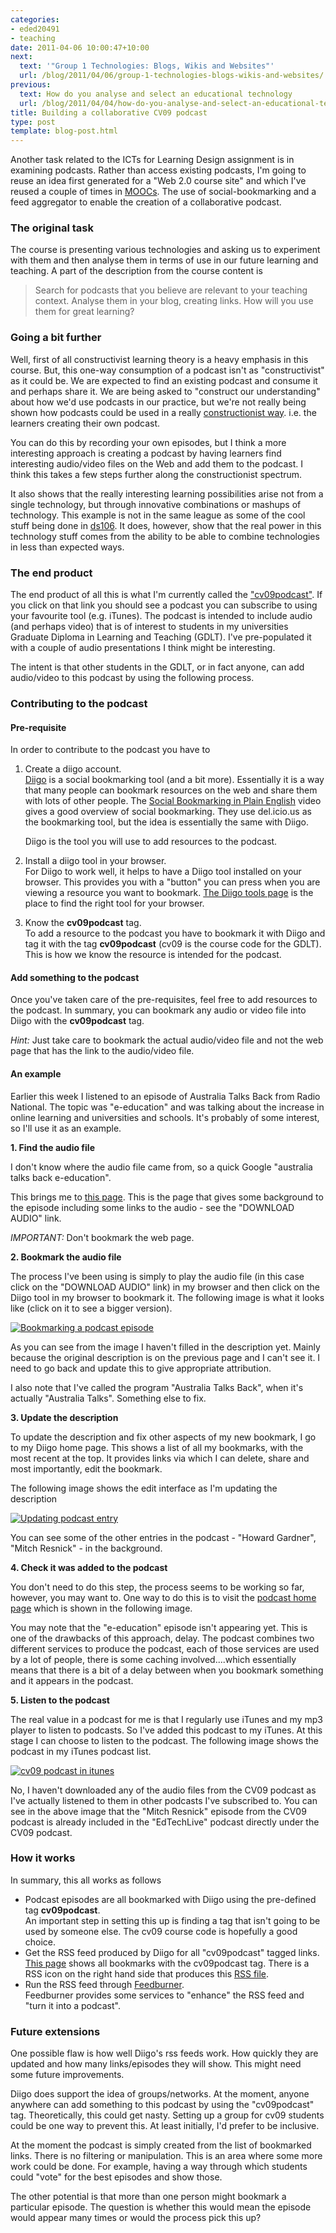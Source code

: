 ```yaml
---
categories:
- eded20491
- teaching
date: 2011-04-06 10:00:47+10:00
next:
  text: '"Group 1 Technologies: Blogs, Wikis and Websites"'
  url: /blog/2011/04/06/group-1-technologies-blogs-wikis-and-websites/
previous:
  text: How do you analyse and select an educational technology
  url: /blog/2011/04/04/how-do-you-analyse-and-select-an-educational-technology/
title: Building a collaborative CV09 podcast
type: post
template: blog-post.html
---
```

Another task related to the ICTs for Learning Design assignment is in examining podcasts. Rather than access existing podcasts, I'm going to reuse an idea first generated for a "Web 2.0 course site" and which I've reused a couple of times in [MOOCs](http://mooc.ca/). The use of social-bookmarking and a feed aggregator to enable the creation of a collaborative podcast.

### The original task

The course is presenting various technologies and asking us to experiment with them and then analyse them in terms of use in our future learning and teaching. A part of the description from the course content is

> Search for podcasts that you believe are relevant to your teaching context. Analyse them in your blog, creating links. How will you use them for great learning?

### Going a bit further

Well, first of all constructivist learning theory is a heavy emphasis in this course. But, this one-way consumption of a podcast isn't as "constructivist" as it could be. We are expected to find an existing podcast and consume it and perhaps share it. We are being asked to "construct our understanding" about how we'd use podcasts in our practice, but we're not really being shown how podcasts could be used in a really [constructionist way](http://en.wikipedia.org/wiki/Constructionism_\(learning_theory\)). i.e. the learners creating their own podcast.

You can do this by recording your own episodes, but I think a more interesting approach is creating a podcast by having learners find interesting audio/video files on the Web and add them to the podcast. I think this takes a few steps further along the constructionist spectrum.

It also shows that the really interesting learning possibilities arise not from a single technology, but through innovative combinations or mashups of technology. This example is not in the same league as some of the cool stuff being done in [ds106](http://ds106.us/). It does, however, show that the real power in this technology stuff comes from the ability to be able to combine technologies in less than expected ways.

### The end product

The end product of all this is what I'm currently called the ["cv09podcast"](http://feeds.feedburner.com/gdlt). If you click on that link you should see a podcast you can subscribe to using your favourite tool (e.g. iTunes). The podcast is intended to include audio (and perhaps video) that is of interest to students in my universities Graduate Diploma in Learning and Teaching (GDLT). I've pre-populated it with a couple of audio presentations I think might be interesting.

The intent is that other students in the GDLT, or in fact anyone, can add audio/video to this podcast by using the following process.

### Contributing to the podcast

#### Pre-requisite

In order to contribute to the podcast you have to

1. Create a diigo account.  
    [Diigo](http://diigo.com/) is a social bookmarking tool (and a bit more). Essentially it is a way that many people can bookmark resources on the web and share them with lots of other people. The [Social Bookmarking in Plain English](http://www.commoncraft.com/bookmarking-plain-english) video gives a good overview of social bookmarking. They use del.icio.us as the bookmarking tool, but the idea is essentially the same with Diigo.
    
    Diigo is the tool you will use to add resources to the podcast.
    
2. Install a diigo tool in your browser.  
    For Diigo to work well, it helps to have a Diigo tool installed on your browser. This provides you with a "button" you can press when you are viewing a resource you want to bookmark. [The Diigo tools page](http://www.diigo.com/tools/) is the place to find the right tool for your browser.
3. Know the **cv09podcast** tag.  
    To add a resource to the podcast you have to bookmark it with Diigo and tag it with the tag **cv09podcast** (cv09 is the course code for the GDLT). This is how we know the resource is intended for the podcast.

#### Add something to the podcast

Once you've taken care of the pre-requisites, feel free to add resources to the podcast. In summary, you can bookmark any audio or video file into Diigo with the **cv09podcast** tag.

_Hint:_ Just take care to bookmark the actual audio/video file and not the web page that has the link to the audio/video file.

#### An example

Earlier this week I listened to an episode of Australia Talks Back from Radio National. The topic was "e-education" and was talking about the increase in online learning and universities and schools. It's probably of some interest, so I'll use it as an example.

**1\. Find the audio file**

I don't know where the audio file came from, so a quick Google "australia talks back e-education".

This brings me to [this page](http://www.abc.net.au/rn/australiatalks/stories/2011/3169303.htm). This is the page that gives some background to the episode including some links to the audio - see the "DOWNLOAD AUDIO" link.

_IMPORTANT:_ Don't bookmark the web page.

**2\. Bookmark the audio file**

The process I've been using is simply to play the audio file (in this case click on the "DOWNLOAD AUDIO" link) in my browser and then click on the Diigo tool in my browser to bookmark it. The following image is what it looks like (click on it to see a bigger version).

[![Bookmarking a podcast episode](images/5593185025_5fcdab0083_m.jpg)](http://www.flickr.com/photos/david_jones/5593185025/ "Bookmarking a podcast episode by David T Jones, on Flickr")

As you can see from the image I haven't filled in the description yet. Mainly because the original description is on the previous page and I can't see it. I need to go back and update this to give appropriate attribution.

I also note that I've called the program "Australia Talks Back", when it's actually "Australia Talks". Something else to fix.

**3\. Update the description**

To update the description and fix other aspects of my new bookmark, I go to my Diigo home page. This shows a list of all my bookmarks, with the most recent at the top. It provides links via which I can delete, share and most importantly, edit the bookmark.

The following image shows the edit interface as I'm updating the description

[![Updating podcast entry](images/5593201819_f5f9b4b781_m.jpg)](http://www.flickr.com/photos/david_jones/5593201819/ "Updating podcast entry by David T Jones, on Flickr")

You can see some of the other entries in the podcast - "Howard Gardner", "Mitch Resnick" - in the background.

**4\. Check it was added to the podcast**

You don't need to do this step, the process seems to be working so far, however, you may want to. One way to do this is to visit the [podcast home page](http://feeds.feedburner.com/gdlt) which is shown in the following image.

You may note that the "e-education" episode isn't appearing yet. This is one of the drawbacks of this approach, delay. The podcast combines two different services to produce the podcast, each of those services are used by a lot of people, there is some caching involved....which essentially means that there is a bit of a delay between when you bookmark something and it appears in the podcast.

**5\. Listen to the podcast**

The real value in a podcast for me is that I regularly use iTunes and my mp3 player to listen to podcasts. So I've added this podcast to my iTunes. At this stage I can choose to listen to the podcast. The following image shows the podcast in my iTunes podcast list.

[![cv09 podcast in itunes](images/5593236787_59e8526565_m.jpg)](http://www.flickr.com/photos/david_jones/5593236787/ "cv09 podcast in itunes by David T Jones, on Flickr")

No, I haven't downloaded any of the audio files from the CV09 podcast as I've actually listened to them in other podcasts I've subscribed to. You can see in the above image that the "Mitch Resnick" episode from the CV09 podcast is already included in the "EdTechLive" podcast directly under the CV09 podcast.

### How it works

In summary, this all works as follows

- Podcast episodes are all bookmarked with Diigo using the pre-defined tag **cv09podcast**.  
    An important step in setting this up is finding a tag that isn't going to be used by someone else. The cv09 course code is hopefully a good choice.
- Get the RSS feed produced by Diigo for all "cv09podcast" tagged links.  
    [This page](http://www.diigo.com/tag/cv09podcast?tab=153) shows all bookmarks with the cv09podcast tag. There is a RSS icon on the right hand side that produces this [RSS file](http://www.diigo.com/rss/tag/cv09podcast?tab=153).
- Run the RSS feed through [Feedburner](http://feedburner.com/).  
    Feedburner provides some services to "enhance" the RSS feed and "turn it into a podcast".

### Future extensions

One possible flaw is how well Diigo's rss feeds work. How quickly they are updated and how many links/episodes they will show. This might need some future improvements.

Diigo does support the idea of groups/networks. At the moment, anyone anywhere can add something to this podcast by using the "cv09podcast" tag. Theoretically, this could get nasty. Setting up a group for cv09 students could be one way to prevent this. At least initially, I'd prefer to be inclusive.

At the moment the podcast is simply created from the list of bookmarked links. There is no filtering or manipulation. This is an area where some more work could be done. For example, having a way through which students could "vote" for the best episodes and show those.

The other potential is that more than one person might bookmark a particular episode. The question is whether this would mean the episode would appear many times or would the process pick this up?